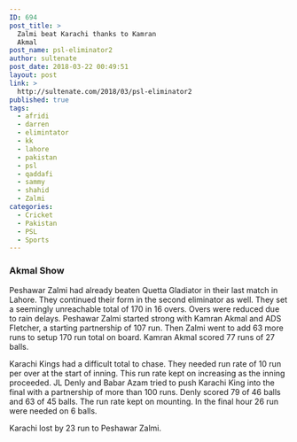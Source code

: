 ```yaml
---
ID: 694
post_title: >
  Zalmi beat Karachi thanks to Kamran
  Akmal
post_name: psl-eliminator2
author: sultenate
post_date: 2018-03-22 00:49:51
layout: post
link: >
  http://sultenate.com/2018/03/psl-eliminator2
published: true
tags:
  - afridi
  - darren
  - elimintator
  - kk
  - lahore
  - pakistan
  - psl
  - qaddafi
  - sammy
  - shahid
  - Zalmi
categories:
  - Cricket
  - Pakistan
  - PSL
  - Sports
---
```

<h3>Akmal Show</h3>
Peshawar Zalmi had already beaten Quetta Gladiator in their last match in Lahore. They continued their form in the second eliminator as well. They set a seemingly unreachable total of 170 in 16 overs. Overs were reduced due to rain delays. Peshawar Zalmi started strong with Kamran Akmal and ADS Fletcher, a starting partnership of 107 run. Then Zalmi went to add 63 more runs to setup 170 run total on board. Kamran Akmal scored 77 runs of 27 balls.

Karachi Kings had a difficult total to chase. They needed run rate of 10 run per over at the start of inning. This run rate kept on increasing as the inning proceeded. JL Denly and Babar Azam tried to push Karachi King into the final with a partnership of more than 100 runs. Denly scored 79 of 46 balls and 63 of 45 balls. The run rate kept on mounting. In the final hour 26 run were needed on 6 balls.

Karachi lost by 23 run to Peshawar Zalmi.